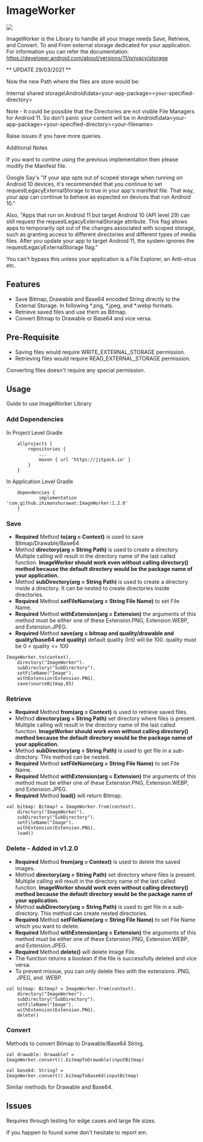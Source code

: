 # ImageWorker

[![](https://jitpack.io/v/ihimanshurawat/ImageWorker.svg)](https://jitpack.io/#ihimanshurawat/ImageWorker)


ImageWorker is the Library to handle all your Image needs Save, Retrieve, and Convert. To and From external storage dedicated for your application. For information you can refer the documentation:
https://developer.android.com/about/versions/11/privacy/storage

** UPDATE 29/03/2021 **

Now the new Path where the files are store would be:

Internal shared storage\Android\data\<your-app-package>\<your-specified-directory>

Note - It could be possible that the Directories are not visible File Managers for Android 11. So don't panic your content will be in Android\data\<your-app-package>\<your-specified-directory>\<your-filename>

Raise issues if you have more queries.

Additional Notes

If you want to contine using the previous implementation then please modify the Manifest file. 

Google Say's "If your app opts out of scoped storage when running on Android 10 devices, it's recommended that you continue to set requestLegacyExternalStorage to true in your app's manifest file. That way, your app can continue to behave as expected on devices that run Android 10."

Also, "Apps that run on Android 11 but target Android 10 (API level 29) can still request the requestLegacyExternalStorage attribute. This flag allows apps to temporarily opt out of the changes associated with scoped storage, such as granting access to different directories and different types of media files. After you update your app to target Android 11, the system ignores the requestLegacyExternalStorage flag."

You can't bypass this unless your application is a File Explorer, an Anti-virus etc. 

## Features
- Save Bitmap, Drawable and Base64 encoded String directly to the External Storage. In following *.png, *.jpeg, and *.webp formats. 
- Retrieve saved files and use them as Bitmap.
- Convert Bitmap to Drawable or Base64 and vice versa.
## Pre-Requisite 
- Saving files would require WRITE_EXTERNAL_STORAGE permission.
- Retrieving files would require READ_EXTERNAL_STORAGE permission.

Converting files doesn't require any special permission.

## Usage
Guide to use ImageWorker Library

### Add Dependencies

In Project Level Gradle
```
	allprojects {
		repositories {
			...
			maven { url 'https://jitpack.io' }
		}
	}
```

In Application Level Gradle

```
	dependencies {
	        implementation 'com.github.ihimanshurawat:ImageWorker:1.2.0'
	}

```

### Save
- **Required** Method **to(arg = Context)** is used to save Bitmap/Drawable/Base64
- Method **directory(arg = String Path)** is used to create a directory. Multiple calling will result in the directory name of the last called function. **ImageWorker should work even without calling directory() method because the default directory would be the package name of your application.** 
- Method **subDirectory(arg = String Path)** is used to create a directory inside a directory. It can be nested to create directories inside directories.
- **Required** Method **setFileName(arg = String File Name)** to set File Name.
- **Required** Method **withExtension(arg = Extension)** the arguments of this method must be either one of these Extension.PNG, Extension.WEBP, and Extension.JPEG.
- **Required** Method **save(arg = bitmap and quality/drawable and quality/base64 and quality)** default quality (Int) will be 100. 
quality must be 0 < quality <= 100

```
ImageWorker.to(context).
    directory("ImageWorker").
    subDirectory("SubDirectory").
    setFileName("Image").
    withExtension(Extension.PNG).
    save(sourceBitmap,85)
```

### Retrieve
- **Required** Method **from(arg = Context)** is used to retrieve saved files.
- Method **directory(arg = String Path)** set directory where files is present. Multiple calling will result in the directory name of the last called function. **ImageWorker should work even without calling directory() method because the default directory would be the package name of your application.** 
- Method **subDirectory(arg = String Path)** is used to get file in a sub-directory. This method can be nested.
- **Required** Method **setFileName(arg = String File Name)** to set File Name.
- **Required** Method **withExtension(arg = Extension)** the arguments of this method must be either one of these Extension.PNG, Extension.WEBP, and Extension.JPEG.
- **Required** Method **load()** will return Bitmap.

```
val bitmap: Bitmap? = ImageWorker.from(context).
    directory("ImageWorker").
    subDirectory("SubDirectory").
    setFileName("Image").
    withExtension(Extension.PNG).
    load()
```
### Delete - Added in v1.2.0
- **Required** Method **from(arg = Context)** is used to delete the saved images.
- Method **directory(arg = String Path)** set directory where files is present. Multiple calling will result in the directory name of the last called function. **ImageWorker should work even without calling directory() method because the default directory would be the package name of your application.** 
- Method **subDirectory(arg = String Path)** is used to get file in a sub-directory. This method can create nested directories.  
- **Required** Method **setFileName(arg = String File Name)** to set File Name which you want to delete.
- **Required** Method **withExtension(arg = Extension)** the arguments of this method must be either one of these Extension.PNG, Extension.WEBP, and Extension.JPEG.
- **Required** Method **delete()** will delete Image File.
- The function returns a boolean if the file is successfully deleted and vice versa. 
- To prevent missue, you can only delete files with the extensions .PNG, .JPEG, and .WEBP. 

```
val bitmap: Bitmap? = ImageWorker.from(context).
    directory("ImageWorker").
    subDirectory("SubDirectory").
    setFileName("Image").
    withExtension(Extension.PNG).
    delete()
```

### Convert
Methods to convert Bitmap to Drawable/Base64 String.

```val drawable: Drawable? = ImageWorker.convert().bitmapToDrawable(inputBitmap)```


```val base64: String? = ImageWorker.convert().bitmapToBase64(inputBitmap)```

Similar methods for Drawable and Base64.

## Issues

Requires through testing for edge cases and large file sizes. 

If you happen to found some don't hesitate to report em.

